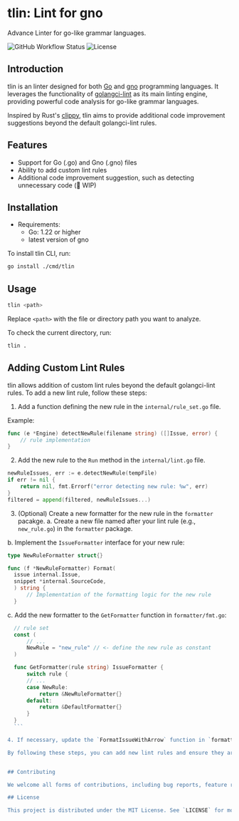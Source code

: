 # tlin: Lint for gno

Advance Linter for go-like grammar languages.

![GitHub Workflow Status](https://img.shields.io/github/workflow/status/gnoswap-labs/tlin/CI?label=build)
![License](https://img.shields.io/badge/License-MIT-blue.svg)

## Introduction

tlin is an linter designed for both [Go](https://go.dev/) and [gno](https://gno.land/) programming languages. It leverages the functionality of [golangci-lint](https://github.com/golangci/golangci-lint) as its main linting engine, providing powerful code analysis for go-like grammar languages.

Inspired by Rust's [clippy](https://github.com/rust-lang/rust-clippy), tlin aims to provide additional code improvement suggestions beyond the default golangci-lint rules.

## Features

- Support for Go (.go) and Gno (.gno) files
- Ability to add custom lint rules
- Additional code improvement suggestion, such as detecting unnecessary code (🚧 WIP)

## Installation

- Requirements:
    - Go: 1.22 or higher
    - latest version of gno

To install tlin CLI, run:

```bash
go install ./cmd/tlin
```

## Usage

```bash
tlin <path>
```

Replace `<path>` with the file or directory path you want to analyze.

To check the current directory, run:

```bash
tlin .
```

## Adding Custom Lint Rules

tlin allows addition of custom lint rules beyond the default golangci-lint rules. To add a new lint rule, follow these steps:

1. Add a function defining the new rule in the `internal/rule_set.go` file.

Example:

```go
func (e *Engine) detectNewRule(filename string) ([]Issue, error) {
    // rule implementation
}
```

2. Add the new rule to the `Run` method in the `internal/lint.go` file.

```go
newRuleIssues, err := e.detectNewRule(tempFile)
if err != nil {
    return nil, fmt.Errorf("error detecting new rule: %w", err)
}
filtered = append(filtered, newRuleIssues...)
```

3. (Optional) Create a new formatter for the new rule in the `formatter` pacakge.
  a. Create a new file named after your lint rule (e.g., `new_rule.go`) in the `formatter` package.

  b. Implement the `IssueFormatter` interface for your new rule:

  ```go
  type NewRuleFormatter struct{}

  func (f *NewRuleFormatter) Format(
    issue internal.Issue,
    snippet *internal.SourceCode,
    ) string {
        // Implementation of the formatting logic for the new rule
    }
  ```

  c. Add the new formatter to the `GetFormatter` function in `formatter/fmt.go`:

  ```go
    // rule set
    const (
        // ...
        NewRule = "new_rule" // <- define the new rule as constant
    )

    func GetFormatter(rule string) IssueFormatter {
        switch rule {
        // ...
        case NewRule:
            return &NewRuleFormatter{}
        default:
            return &DefaultFormatter{}
        }
    }
    ```

4. If necessary, update the `FormatIssueWithArrow` function in `formatter/fmt.go` to handle any special formatting requirements for your new rule.

By following these steps, you can add new lint rules and ensure they are properly formatted when displayed in the CLI.


## Contributing

We welcome all forms of contributions, including bug reports, feature requests, and pull requests. Please feel free to open an issue or submit a pull request.

## License

This project is distributed under the MIT License. See `LICENSE` for more information.
